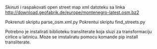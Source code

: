 Skinuti i raspakovati open street map xml datoteku sa linka http://download.geofabrik.de/europe/montenegro-latest.osm.bz2

Pokrenuti skriptu parse_osm.xml.py
Pokrentui skriptu find_streets.py

Potrebno je instalirati biblioteku transliterate koja sluzi za transformaciju cirlice u latinicu. Moze se imstaliratu pomocu komande pip install transliterate.
